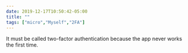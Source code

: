 ```yaml
---
date: 2019-12-17T10:50:42-05:00
title: ""
tags: ["micro","Myself","2FA"]
---
```

It must be called two-factor authentication because the app never works the first time.

